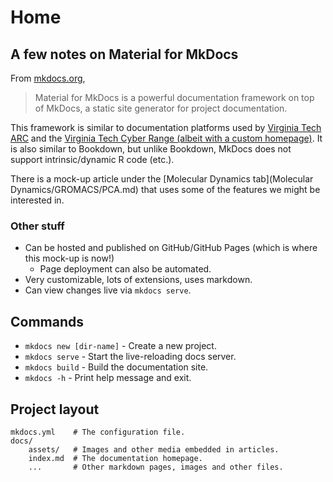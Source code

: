 # Home

## A few notes on Material for MkDocs

From [mkdocs.org](https://www.mkdocs.org),
> Material for MkDocs is a powerful documentation framework on top of MkDocs, a static site generator for project documentation.

This framework is similar to documentation platforms used by [Virginia Tech ARC](https://www.docs.arc.vt.edu/index.html) and the [Virginia Tech Cyber Range (albeit with a custom homepage)](https://kb.virginiacyberrange.org/index.html). It is also similar to Bookdown, but unlike Bookdown, MkDocs does not support intrinsic/dynamic R code (etc.).

There is a mock-up article under the [Molecular Dynamics tab](Molecular Dynamics/GROMACS/PCA.md) that uses some of the features we might be interested in.

### Other stuff

* Can be hosted and published on GitHub/GitHub Pages (which is where this mock-up is now!)
    * Page deployment can also be automated.
* Very customizable, lots of extensions, uses markdown.
* Can view changes live via `mkdocs serve`.

## Commands

* `mkdocs new [dir-name]` - Create a new project.
* `mkdocs serve` - Start the live-reloading docs server.
* `mkdocs build` - Build the documentation site.
* `mkdocs -h` - Print help message and exit.

## Project layout

    mkdocs.yml    # The configuration file.
    docs/
        assets/   # Images and other media embedded in articles.
        index.md  # The documentation homepage.
        ...       # Other markdown pages, images and other files.